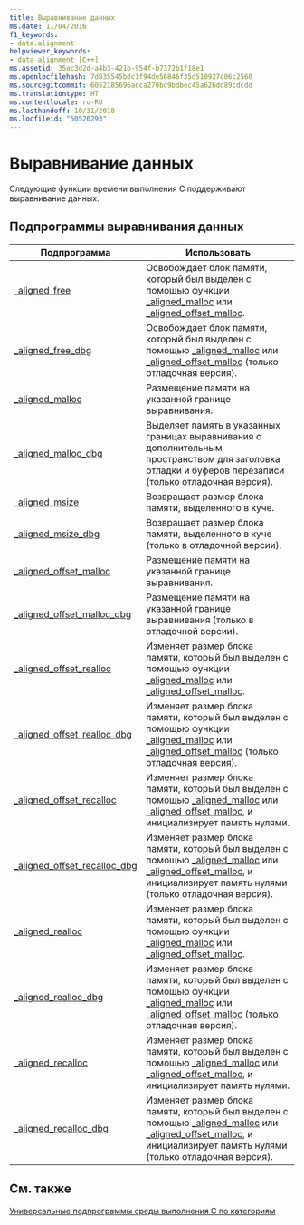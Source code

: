 ```yaml
---
title: Выравнивание данных
ms.date: 11/04/2016
f1_keywords:
- data.alignment
helpviewer_keywords:
- data alignment [C++]
ms.assetid: 35ac3d2d-a4b3-421b-954f-b7372b1f18e1
ms.openlocfilehash: 7d835545bdc1f94de56846f35d510927c06c2560
ms.sourcegitcommit: 6052185696adca270bc9bdbec45a626dd89cdcdd
ms.translationtype: HT
ms.contentlocale: ru-RU
ms.lasthandoff: 10/31/2018
ms.locfileid: "50520293"
---
```

# <a name="data-alignment"></a>Выравнивание данных

Следующие функции времени выполнения C поддерживают выравнивание данных.

## <a name="data-alignment-routines"></a>Подпрограммы выравнивания данных

|Подпрограмма|Использовать|
|-------------|---------|
|[_aligned_free](../c-runtime-library/reference/aligned-free.md)|Освобождает блок памяти, который был выделен с помощью функции [_aligned_malloc](../c-runtime-library/reference/aligned-malloc.md) или [_aligned_offset_malloc](../c-runtime-library/reference/aligned-offset-malloc.md).|
|[_aligned_free_dbg](../c-runtime-library/reference/aligned-free-dbg.md)|Освобождает блок памяти, который был выделен с помощью [_aligned_malloc](../c-runtime-library/reference/aligned-malloc.md) или [_aligned_offset_malloc](../c-runtime-library/reference/aligned-offset-malloc.md) (только отладочная версия).|
|[_aligned_malloc](../c-runtime-library/reference/aligned-malloc.md)|Размещение памяти на указанной границе выравнивания.|
|[_aligned_malloc_dbg](../c-runtime-library/reference/aligned-malloc-dbg.md)|Выделяет память в указанных границах выравнивания с дополнительным пространством для заголовка отладки и буферов перезаписи (только отладочная версия).|
|[_aligned_msize](../c-runtime-library/reference/aligned-msize.md)|Возвращает размер блока памяти, выделенного в куче.|
|[_aligned_msize_dbg](../c-runtime-library/reference/aligned-msize-dbg.md)|Возвращает размер блока памяти, выделенного в куче (только в отладочной версии).|
|[_aligned_offset_malloc](../c-runtime-library/reference/aligned-offset-malloc.md)|Размещение памяти на указанной границе выравнивания.|
|[_aligned_offset_malloc_dbg](../c-runtime-library/reference/aligned-offset-malloc-dbg.md)|Размещение памяти на указанной границе выравнивания (только в отладочной версии).|
|[_aligned_offset_realloc](../c-runtime-library/reference/aligned-offset-realloc.md)|Изменяет размер блока памяти, который был выделен с помощью функции [_aligned_malloc](../c-runtime-library/reference/aligned-malloc.md) или [_aligned_offset_malloc](../c-runtime-library/reference/aligned-offset-malloc.md).|
|[_aligned_offset_realloc_dbg](../c-runtime-library/reference/aligned-offset-realloc-dbg.md)|Изменяет размер блока памяти, который был выделен с помощью функции [_aligned_malloc](../c-runtime-library/reference/aligned-malloc.md) или [_aligned_offset_malloc](../c-runtime-library/reference/aligned-offset-malloc.md) (только отладочная версия).|
|[_aligned_offset_recalloc](../c-runtime-library/reference/aligned-offset-recalloc.md)|Изменяет размер блока памяти, который был выделен с помощью [_aligned_malloc](../c-runtime-library/reference/aligned-malloc.md) или [_aligned_offset_malloc](../c-runtime-library/reference/aligned-offset-malloc.md), и инициализирует память нулями.|
|[_aligned_offset_recalloc_dbg](../c-runtime-library/reference/aligned-offset-recalloc-dbg.md)|Изменяет размер блока памяти, который был выделен с помощью [_aligned_malloc](../c-runtime-library/reference/aligned-malloc.md) или [_aligned_offset_malloc](../c-runtime-library/reference/aligned-offset-malloc.md), и инициализирует память нулями (только отладочная версия).|
|[_aligned_realloc](../c-runtime-library/reference/aligned-realloc.md)|Изменяет размер блока памяти, который был выделен с помощью функции [_aligned_malloc](../c-runtime-library/reference/aligned-malloc.md) или [_aligned_offset_malloc](../c-runtime-library/reference/aligned-offset-malloc.md).|
|[_aligned_realloc_dbg](../c-runtime-library/reference/aligned-realloc-dbg.md)|Изменяет размер блока памяти, который был выделен с помощью функции [_aligned_malloc](../c-runtime-library/reference/aligned-malloc.md) или [_aligned_offset_malloc](../c-runtime-library/reference/aligned-offset-malloc.md) (только отладочная версия).|
|[_aligned_recalloc](../c-runtime-library/reference/aligned-recalloc.md)|Изменяет размер блока памяти, который был выделен с помощью [_aligned_malloc](../c-runtime-library/reference/aligned-malloc.md) или [_aligned_offset_malloc](../c-runtime-library/reference/aligned-offset-malloc.md), и инициализирует память нулями.|
|[_aligned_recalloc_dbg](../c-runtime-library/reference/aligned-recalloc-dbg.md)|Изменяет размер блока памяти, который был выделен с помощью [_aligned_malloc](../c-runtime-library/reference/aligned-malloc.md) или [_aligned_offset_malloc](../c-runtime-library/reference/aligned-offset-malloc.md), и инициализирует память нулями (только отладочная версия).|

## <a name="see-also"></a>См. также

[Универсальные подпрограммы среды выполнения C по категориям](../c-runtime-library/run-time-routines-by-category.md)<br/>